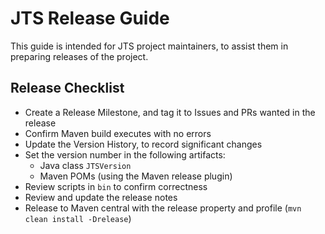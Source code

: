 # JTS Release Guide

This guide is intended for JTS project maintainers, 
to assist them in preparing releases of the project.

## Release Checklist

* Create a Release Milestone, and tag it to Issues and PRs wanted in the release
* Confirm Maven build executes with no errors
* Update the Version History, to record significant changes
* Set the version number in the following artifacts:
  * Java class `JTSVersion`
  * Maven POMs (using the Maven release plugin)
* Review scripts in `bin` to confirm correctness
* Review and update the release notes
* Release to Maven central with the release property and profile (`mvn clean install -Drelease`)

